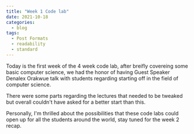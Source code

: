 ```yaml
---
title: "Week 1 Code lab"
date: 2021-10-18
categories:
  - blog
tags:
  - Post Formats
  - readability
  - standard
---
```


Today is the first week of the 4 week code lab, after breifly covereing some basic computer science, we had the honor of having Guest Speaker Denalex Orakwue talk with students regarding starting off in the field of computer science.

There were some parts regarding the lectures that needed to be tweaked but overall couldn't have asked for a better start than this.

Personally, I'm thrilled about the possibilities that these code labs could open up for all the students around the world, stay tuned for the week 2 recap.
